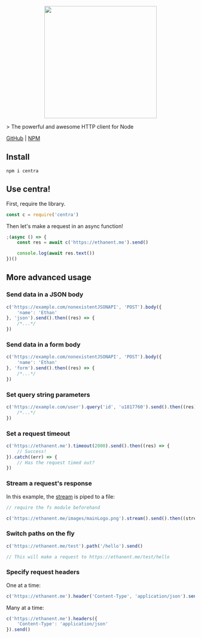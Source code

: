 <p align="center" style="text-align: center;"><img src="https://github.com/ethanent/centra/blob/master/media/centraLogo.png?raw=true" width="300"/></p>
> The powerful and awesome HTTP client for Node

[GitHub](https://github.com/ethanent/centra) | [NPM](https://npmjs.com/package/centra)

## Install

```shell
npm i centra
```

## Use centra!

First, require the library.

```js
const c = require('centra')
```

Then let's make a request in an async function!

```js
;(async () => {
	const res = await c('https://ethanent.me').send()

	console.log(await res.text())
})()
```

## More advanced usage

### Send data in a JSON body

```js
c('https://example.com/nonexistentJSONAPI', 'POST').body({
	'name': 'Ethan'
}, 'json').send().then((res) => {
	/*...*/
})
```

### Send data in a form body

```js
c('https://example.com/nonexistentJSONAPI', 'POST').body({
	'name': 'Ethan'
}, 'form').send().then((res) => {
	/*...*/
})
```

### Set query string parameters

```js
c('https://example.com/user').query('id', 'u1817760').send().then((res) => {
	/*...*/
})
```

### Set a request timeout

```js
c('https://ethanent.me').timeout(2000).send().then((res) => {
	// Success!
}).catch((err) => {
	// Has the request timed out?
})
```

### Stream a request's response

In this example, the [stream](https://nodejs.org/api/stream.html) is piped to a file:

```js
// require the fs module beforehand

c('https://ethanent.me/images/mainLogo.png').stream().send().then((stream) => stream.pipe(fs.createWriteStream(path.join(__dirname, 'logo.png'))))
```

### Switch paths on the fly

```js
c('https://ethanent.me/test').path('/hello').send()

// This will make a request to https://ethanent.me/test/hello
```

### Specify request headers

One at a time:

```js
c('https://ethanent.me').header('Content-Type', 'application/json').send()
```

Many at a time:

```js
c('https://ethanent.me').headers({
	'Content-Type': 'application/json'
}).send()
```

